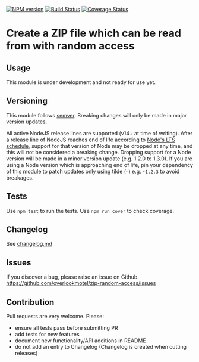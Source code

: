 [![NPM version](https://img.shields.io/npm/v/zip-random-access.svg)](https://www.npmjs.com/package/zip-random-access)
[![Build Status](https://img.shields.io/github/workflow/status/overlookmotel/zip-random-access/Test.svg)](https://github.com/overlookmotel/zip-random-access/actions)
[![Coverage Status](https://img.shields.io/coveralls/overlookmotel/zip-random-access/master.svg)](https://coveralls.io/r/overlookmotel/zip-random-access)

# Create a ZIP file which can be read from with random access

## Usage

This module is under development and not ready for use yet.

## Versioning

This module follows [semver](https://semver.org/). Breaking changes will only be made in major version updates.

All active NodeJS release lines are supported (v14+ at time of writing). After a release line of NodeJS reaches end of life according to [Node's LTS schedule](https://nodejs.org/en/about/releases/), support for that version of Node may be dropped at any time, and this will not be considered a breaking change. Dropping support for a Node version will be made in a minor version update (e.g. 1.2.0 to 1.3.0). If you are using a Node version which is approaching end of life, pin your dependency of this module to patch updates only using tilde (`~`) e.g. `~1.2.3` to avoid breakages.

## Tests

Use `npm test` to run the tests. Use `npm run cover` to check coverage.

## Changelog

See [changelog.md](https://github.com/overlookmotel/zip-random-access/blob/master/changelog.md)

## Issues

If you discover a bug, please raise an issue on Github. https://github.com/overlookmotel/zip-random-access/issues

## Contribution

Pull requests are very welcome. Please:

* ensure all tests pass before submitting PR
* add tests for new features
* document new functionality/API additions in README
* do not add an entry to Changelog (Changelog is created when cutting releases)
